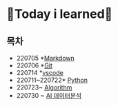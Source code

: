 # 👻Today i learned🧠

## 목차

* 220705 *[Markdown](./markdown)
* 220706 *[Git](./Git)
* 220714 *[vscode](./vscode)
* 220711~220722* [Python](./Python)
* 220723~ [Algorithm](./Algorithm)
* 220730 ~ [AI 데이터분석](./Data_analysis)